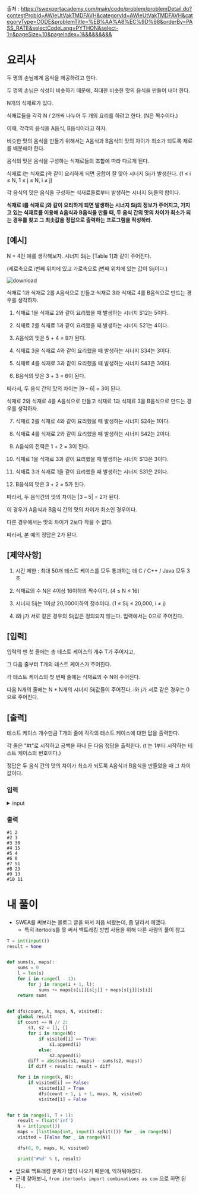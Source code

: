 출처 : https://swexpertacademy.com/main/code/problem/problemDetail.do?contestProbId=AWIeUtVakTMDFAVH&categoryId=AWIeUtVakTMDFAVH&categoryType=CODE&problemTitle=%EB%AA%A8%EC%9D%98&orderBy=PASS_RATE&selectCodeLang=PYTHON&select-1=&pageSize=10&pageIndex=1&&&&&&&&&

# 요리사
두 명의 손님에게 음식을 제공하려고 한다.

두 명의 손님은 식성이 비슷하기 때문에, 최대한 비슷한 맛의 음식을 만들어 내야 한다.

N개의 식재료가 있다.

식재료들을 각각 N / 2개씩 나누어 두 개의 요리를 하려고 한다. (N은 짝수이다.)

이때, 각각의 음식을 A음식, B음식이라고 하자.

비슷한 맛의 음식을 만들기 위해서는 A음식과 B음식의 맛의 차이가 최소가 되도록 재료를 배분해야 한다.

음식의 맛은 음식을 구성하는 식재료들의 조합에 따라 다르게 된다.

 

식재료 i는 식재료 j와 같이 요리하게 되면 궁합이 잘 맞아 시너지 Sij가 발생한다. (1 ≤ i ≤ N, 1 ≤ j ≤ N, i ≠ j)

각 음식의 맛은 음식을 구성하는 식재료들로부터 발생하는 시너지 Sij들의 합이다.

 

**식재료 i를 식재료 j와 같이 요리하게 되면 발생하는 시너지 Sij의 정보가 주어지고, 가지고 있는 식재료를 이용해 A음식과 B음식을 만들 때, 두 음식 간의 맛의 차이가 최소가 되는 경우를 찾고 그 최솟값을 정답으로 출력하는 프로그램을 작성하라.**

 

## [예시]

N = 4인 예를 생각해보자. 시너지 Sij는 [Table 1]과 같이 주어진다.

(세로축으로 i번째 위치에 있고 가로축으로 j번째 위치에 있는 값이 Sij이다.)

![download](https://github.com/Namkwangwoon/TIL-Algorithm-/assets/19163372/2e1fbc64-479e-40cd-a11f-b8089b192f75)
 
식재료 1과 식재료 2를 A음식으로 만들고 식재료 3과 식재료 4를 B음식으로 만드는 경우를 생각하자.

1) 식재료 1을 식재료 2와 같이 요리했을 때 발생하는 시너지 S12는 5이다.

2) 식재료 2를 식재료 1과 같이 요리했을 때 발생하는 시너지 S21는 4이다.

3) A음식의 맛은 5 + 4 = 9가 된다.

4) 식재료 3을 식재료 4와 같이 요리했을 때 발생하는 시너지 S34는 3이다.

5) 식재료 4를 식재료 3과 같이 요리했을 때 발생하는 시너지 S43은 3이다.

6) B음식의 맛은 3 + 3 = 6이 된다.

 
따라서, 두 음식 간의 맛의 차이는 |9 – 6| = 3이 된다.

 
식재료 2와 식재료 4를 A음식으로 만들고 식재료 1과 식재료 3을 B음식으로 만드는 경우를 생각하자.

 

7) 식재료 2를 식재료 4와 같이 요리했을 때 발생하는 시너지 S24는 1이다.

8) 식재료 4를 식재료 2와 같이 요리했을 때 발생하는 시너지 S42는 2이다.

9) A음식의 전력은 1 + 2 = 3이 된다.

10) 식재료 1을 식재료 3과 같이 요리했을 때 발생하는 시너지 S13은 3이다.

11) 식재료 3과 식재료 1을 같이 요리했을 때 발생하는 시너지 S31은 2이다.

12) B음식의 맛은 3 + 2 = 5가 된다.

 

따라서, 두 음식간의 맛의 차이는 |3 – 5| = 2가 된다.

이 경우가 A음식과 B음식 간의 맛의 차이가 최소인 경우이다.

다른 경우에서는 맛의 차이가 2보다 작을 수 없다.

따라서, 본 예의 정답은 2가 된다.

 

## [제약사항]

1. 시간 제한 : 최대 50개 테스트 케이스를 모두 통과하는 데 C / C++ / Java 모두 3초

2. 식재료의 수 N은 4이상 16이하의 짝수이다. (4 ≤ N ≤ 16)

3. 시너지 Sij는 1이상 20,000이하의 정수이다. (1 ≤ Sij ≤ 20,000, i ≠ j)

4. i와 j가 서로 같은 경우의 Sij값은 정의되지 않는다. 입력에서는 0으로 주어진다.

 

## [입력]

입력의 맨 첫 줄에는 총 테스트 케이스의 개수 T가 주어지고,

그 다음 줄부터 T개의 테스트 케이스가 주어진다.

각 테스트 케이스의 첫 번째 줄에는 식재료의 수 N이 주어진다.

다음 N개의 줄에는 N * N개의 시너지 Sij값들이 주어진다. i와 j가 서로 같은 경우는 0으로 주어진다.

 

## [출력]

테스트 케이스 개수만큼 T개의 줄에 각각의 테스트 케이스에 대한 답을 출력한다.

각 줄은 "#t"로 시작하고 공백을 하나 둔 다음 정답을 출력한다. (t 는 1부터 시작하는 테스트 케이스의 번호이다.)

정답은 두 음식 간의 맛의 차이가 최소가 되도록 A음식과 B음식을 만들었을 때 그 차이 값이다.


### 입력
<details>
<summary>input</summary>
  
```
10
4
0 5 3 8
4 0 4 1
2 5 0 3
7 2 3 0
4
0 7 1 1
7 0 6 2
1 1 0 2
10 1 9 0
6
0 37 26 52 77 20
32 0 15 26 75 16
54 33 0 79 37 90
92 10 66 0 92 3
64 7 89 89 0 21
80 49 94 68 5 0
6
0 73 30 81 27 94
98 0 91 9 97 24
51 100 0 35 41 98
26 26 96 0 26 90
73 37 39 57 0 16
90 88 97 9 95 0
8
0 410 87 281 463 41 192 191
65 0 93 26 402 367 22 222
90 408 0 108 179 457 248 369
151 466 13 0 189 426 405 376
219 207 351 256 0 361 73 207
381 453 11 113 165 0 164 499
121 325 328 428 459 386 0 146
286 98 334 430 230 263 252 0
10
0 229 257 895 817 917 144 864 51 242
795 0 519 281 868 100 653 995 722 756
190 106 0 547 996 469 195 734 928 629
897 72 601 0 905 823 551 590 934 727
612 255 431 453 0 126 303 926 731 96
913 385 951 218 399 0 510 726 343 457
174 790 862 336 367 311 0 646 436 806
578 842 294 863 436 614 602 0 951 462
655 791 752 672 228 444 611 833 0 64
517 115 573 42 250 879 58 79 372 0
10
0 56 720 377 134 665 214 238 313 92
446 0 600 840 363 581 393 620 94 135
699 515 0 353 340 569 186 185 138 28
473 706 797 0 896 37 241 690 928 117
945 336 416 765 0 711 504 609 387 934
218 712 229 75 179 0 187 473 713 726
948 369 811 401 853 728 0 185 880 310
219 507 998 961 638 810 68 0 776 679
748 650 779 20 471 338 443 91 0 465
441 504 159 579 302 783 208 994 531 0
12
0 3211 3086 1220 779 4353 3575 1412 835 2640 1242 1161
2510 0 3944 1817 1688 3226 2665 2764 802 1751 2815 526
2488 862 0 2517 345 2722 4315 1895 1877 3422 3824 4862
1192 2602 2931 0 129 3018 3317 2726 3682 4594 1407 3432
2031 4662 48 3043 0 209 2467 485 587 3179 2498 669
3854 4648 2878 454 2295 0 757 504 146 1292 3235 3190
4502 2314 702 3389 4671 3909 0 2430 2461 2023 1363 3879
4468 2095 58 3309 1448 2893 1290 0 2763 2130 2112 3787
1423 1713 4999 3973 3580 2411 3599 257 0 2806 3186 463
883 4270 3521 680 4171 564 4301 4748 3399 0 1824 3130
356 2745 4925 590 3370 1712 2737 2588 3552 2367 0 3724
3861 39 4639 132 916 4257 2545 642 377 1951 858 0
14
0 6759 419 8099 7845 4710 3475 1397 7405 1244 7354 5647 6006 1387
9802 0 3077 7064 1529 8966 8596 7348 8761 2943 104 750 4492 1211
4172 5855 0 517 2715 5271 7893 4242 8841 18 8665 1687 1297 6508
4298 5555 3509 0 8500 8064 7627 7653 8585 1695 9449 1831 5509 340
5791 3397 9348 3097 0 440 4476 7285 9915 4417 2600 2457 1809 3043
6905 4642 5300 1361 9838 0 1778 4926 512 4994 824 4156 4972 1487
1165 4974 721 3975 2272 3028 0 1127 3052 2649 6005 4245 1092 3540
2283 1097 7528 8376 1825 530 1123 0 641 8386 3981 9362 9051 1898
3693 8834 2530 1077 2396 5337 8038 6168 0 1344 8333 5492 987 679
9557 3610 3592 7376 3677 7215 5463 1592 6974 0 59 6715 8573 3622
5372 1217 9520 9330 5338 2435 1624 4886 2286 1058 0 3007 6893 1602
6361 5073 673 521 7996 4491 7009 2596 6194 220 9300 0 5746 1411
6673 9617 9615 2690 1211 3784 2154 3673 3699 8440 2745 1195 0 8535
5812 4670 7352 2441 263 6531 4064 4587 9550 7000 7277 7927 5908 0
16
0 12448 6851 12839 10088 11824 6821 10119 6108 6930 2380 10216 7905 6444 2390 13248
11368 0 11404 10531 2955 11818 17228 11793 6034 5489 5239 13543 9421 4753 19679 8599
11592 10967 0 1947 6713 11855 11304 13892 14691 1644 6715 17167 4385 15498 10846 15865
4737 16986 3146 0 19413 13972 13814 16926 5396 16933 6318 3673 6204 10758 8606 223
7210 2397 2096 8026 0 10205 3378 10634 8898 12625 5730 17013 18007 5278 16817 16818
12569 1682 5908 321 156 0 4689 4500 2968 14162 9031 7341 6294 19644 2559 8275
9134 9855 5450 3346 11592 14520 0 18028 11507 11108 14128 6344 5943 8042 1684 12742
7304 10662 13463 8644 19785 6461 4825 0 12040 6947 16847 17924 5905 1833 3255 19220
12302 14705 10055 6367 2225 3402 8514 13397 0 8717 13344 11467 17329 1117 6963 8024
433 12431 14312 5853 2467 2072 14751 1814 15040 0 17667 2599 1486 7260 15956 4840
12085 9224 8723 9544 15535 18215 5885 12911 10004 3055 0 4132 14774 11105 6251 9114
469 17345 5205 6913 11125 9119 14786 18919 10343 7059 9720 0 7474 14729 777 11395
10814 8066 7548 4719 3677 8709 2094 18512 10888 7842 14726 8472 0 14194 10911 5674
18825 15832 9303 6789 7976 8462 7447 5103 8639 5585 590 11623 1578 0 11490 10290
3762 11425 4275 1606 14768 14576 11508 15692 16910 4994 19442 11410 2866 4541 0 7425
6081 10373 12081 14518 10808 14188 1748 7938 16635 5209 1288 93 16247 8093 4349 0
```
</details>

### 출력
```
#1 2
#2 1
#3 38
#4 15
#5 4
#6 0
#7 51
#8 23
#9 13
#10 11
```
# 내 풀이
- SWEA를 써보라는 블로그 글을 봐서 처음 써봤는데, 좀 달라서 헤맸다.
  - 특히 itertools를 못 써서 백트래킹 방법 사용을 위해 다른 사람의 풀이 참고
```python
T = int(input())
result = None


def sums(s, maps):
    sums = 0
    l = len(s)
    for i in range(l - 1):
        for j in range(i + 1, l):
            sums += maps[s[i]][s[j]] + maps[s[j]][s[i]]
    return sums


def dfs(count, k, maps, N, visited):
    global result
    if count == N // 2:
        s1, s2 = [], []
        for i in range(N):
            if visited[i] == True:
                s1.append(i)
            else:
                s2.append(i)
        diff = abs(sums(s1, maps) - sums(s2, maps))
        if diff < result: result = diff

    for i in range(k, N):
        if visited[i] == False:
            visited[i] = True
            dfs(count + 1, i + 1, maps, N, visited)
            visited[i] = False


for t in range(1, T + 1):
    result = float('inf')
    N = int(input())
    maps = [list(map(int, input().split())) for _ in range(N)]
    visited = [False for _ in range(N)]

    dfs(0, 0, maps, N, visited)

    print("#%d" % t, result)
```
- 앞으로 백트래킹 문제가 많이 나오기 때문에, 익혀둬야겠다.
- 근데 찾아보니, `from itertools import combinations as com` 으로 하면 된다...
